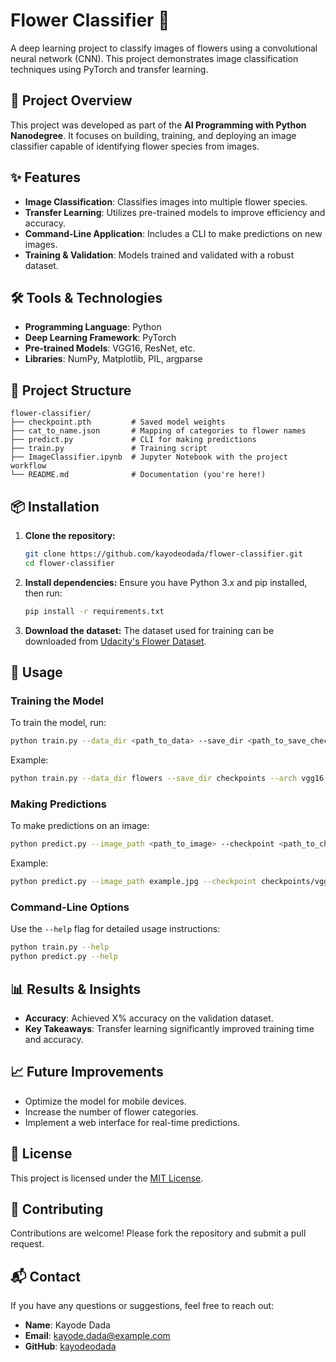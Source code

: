 
# Flower Classifier 🌸

A deep learning project to classify images of flowers using a convolutional neural network (CNN). This project demonstrates image classification techniques using PyTorch and transfer learning.

## 🚀 Project Overview

This project was developed as part of the **AI Programming with Python Nanodegree**. It focuses on building, training, and deploying an image classifier capable of identifying flower species from images.

## ✨ Features

- **Image Classification**: Classifies images into multiple flower species.
- **Transfer Learning**: Utilizes pre-trained models to improve efficiency and accuracy.
- **Command-Line Application**: Includes a CLI to make predictions on new images.
- **Training & Validation**: Models trained and validated with a robust dataset.

## 🛠️ Tools & Technologies

- **Programming Language**: Python
- **Deep Learning Framework**: PyTorch
- **Pre-trained Models**: VGG16, ResNet, etc.
- **Libraries**: NumPy, Matplotlib, PIL, argparse

## 📂 Project Structure

```
flower-classifier/
├── checkpoint.pth         # Saved model weights
├── cat_to_name.json       # Mapping of categories to flower names
├── predict.py             # CLI for making predictions
├── train.py               # Training script
├── ImageClassifier.ipynb  # Jupyter Notebook with the project workflow
└── README.md              # Documentation (you're here!)
```

## 📦 Installation

1. **Clone the repository:**
   ```bash
   git clone https://github.com/kayodeodada/flower-classifier.git
   cd flower-classifier
   ```

2. **Install dependencies:**
   Ensure you have Python 3.x and pip installed, then run:
   ```bash
   pip install -r requirements.txt
   ```

3. **Download the dataset:**
   The dataset used for training can be downloaded from [Udacity's Flower Dataset](https://github.com/udacity/aipnd-project).

## 🚀 Usage

### Training the Model
To train the model, run:
```bash
python train.py --data_dir <path_to_data> --save_dir <path_to_save_checkpoint> --arch <model_architecture> --epochs <num_epochs>
```

Example:
```bash
python train.py --data_dir flowers --save_dir checkpoints --arch vgg16 --epochs 10
```

### Making Predictions
To make predictions on an image:
```bash
python predict.py --image_path <path_to_image> --checkpoint <path_to_checkpoint>
```

Example:
```bash
python predict.py --image_path example.jpg --checkpoint checkpoints/vgg16.pth
```

### Command-Line Options
Use the `--help` flag for detailed usage instructions:
```bash
python train.py --help
python predict.py --help
```

## 📊 Results & Insights

- **Accuracy**: Achieved X% accuracy on the validation dataset.
- **Key Takeaways**: Transfer learning significantly improved training time and accuracy.

## 📈 Future Improvements

- Optimize the model for mobile devices.
- Increase the number of flower categories.
- Implement a web interface for real-time predictions.

## 📜 License

This project is licensed under the [MIT License](LICENSE).

## 🤝 Contributing

Contributions are welcome! Please fork the repository and submit a pull request.

## 📬 Contact

If you have any questions or suggestions, feel free to reach out:
- **Name**: Kayode Dada
- **Email**: kayode.dada@example.com
- **GitHub**: [kayodeodada](https://github.com/kayodeodada)
